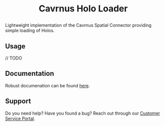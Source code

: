 # <p style="text-align: center;">Cavrnus Holo Loader</p>

Lightweight implementation of the Cavrnus Spatial Connector providing simple loading of Holos.

## Usage

// TODO

## Documentation
Robust documenation can be found <a><a href="https://cavrnus.atlassian.net/wiki/spaces/CSM/pages/815136772/Cavrnus+Knowledge+Base">here</a>.

## Support
Do you need help? Have you found a bug? Reach out through our <a><a href="https://cavrnus.atlassian.net/servicedesk/customer/portal/1">Customer Service Portal</a>.